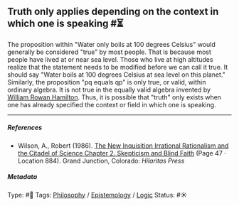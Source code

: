 ## Truth only applies depending on the context in which one is speaking  #⏳

The proposition within "Water only boils at 100 degrees Celsius" would generally be considered "true" by most people. That is because most people have lived at or near sea level. Those who live at high altitudes realize that the statement needs to be modified before we can call it true. It should say "Water boils at 100 degrees Celsius at sea level on this planet." Similarly, the proposition "pq equals qp" is only true, or valid, within ordinary algebra. It is not true in the equally valid algebra invented by [William Rowan Hamilton](). Thus, it is possible that "truth" only exists when one has already specified the context or field in which one is speaking.

---

##### References

* Wilson, A., Robert (1986). [The New Inquisition Irrational Rationalism and the Citadel of Science Chapter 2. Skepticism and Blind Faith](The%20New%20Inquisition%20Irrational%20Rationalism%20and%20the%20Citadel%20of%20Science%20Chapter%202.%20Skepticism%20and%20Blind%20Faith.md) (Page 47 · Location 884). Grand Junction, Colorado: *Hilaritas Press*

##### Metadata

Type: #🔴 
Tags: [Philosophy](Philosophy.md) / [Epistemology](Epistemology.md) / [Logic](Logic.md)
Status: #☀️ 
